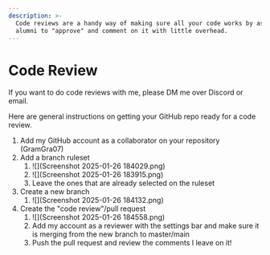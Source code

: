 ```yaml
---
description: >-
  Code reviews are a handy way of making sure all your code works by asking
  alumni to "approve" and comment on it with little overhead.
---
```


# Code Review

If you want to do code reviews with me, please DM me over Discord or email.



Here are general instructions on getting your GitHub repo ready for a code review.

1. Add my GitHub account as a collaborator on your repository (GramGra07)
2. Add a branch ruleset
   1. ![](Screenshot 2025-01-26 184029.png)
   2. ![](Screenshot 2025-01-26 183915.png)
   3. Leave the ones that are already selected on the ruleset
3. Create a new branch
   1. ![](Screenshot 2025-01-26 184132.png)
4. Create the "code review"/pull request
   1. ![](Screenshot 2025-01-26 184558.png)
   2. Add my account as a reviewer with the settings bar and make sure it is merging from the new branch to master/main
   3. Push the pull request and review the comments I leave on it!


